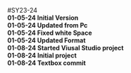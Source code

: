 #SY23-24
<br><b>01-05-24 Initial Version</b>
<br><b>01-05-24 Updated from Pc</b>
<br><b>01-05-24 Fixed white Space</b>
<br><b>01-05-24 Updated Format</b>
<br><b>01-08-24 Started Viusal Studio project</b>
<br><b>01-08-24 Initial project</b>
<br><b>01-08-24 Textbox commit</b>